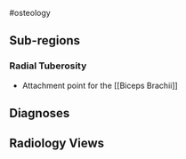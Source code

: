#osteology 

## Sub-regions
### Radial Tuberosity
- Attachment point for the [[Biceps Brachii]]

## Diagnoses


## Radiology Views
